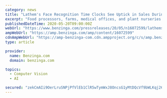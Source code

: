 ```yaml
---
category: news
title: "Lathem's Face Recognition Time Clocks See Uptick in Sales During COVID-19"
excerpt: "Food processors, farms, medical offices, and plant nurseries are among small businesses turning to face recognition employee"
publishedDateTime: 2020-05-20T09:00:00Z
webUrl: "https://www.benzinga.com/pressreleases/20/05/n16072599/lathems-face-recognition-time-clocks-see-uptick-in-sales-during-covid-19"
ampWebUrl: "https://amp.benzinga.com/amp/content/16072599"
cdnAmpWebUrl: "https://amp-benzinga-com.cdn.ampproject.org/c/s/amp.benzinga.com/amp/content/16072599"
type: article

provider:
  name: Benzinga.com
  domain: benzinga.com

topics:
  - Computer Vision
  - AI

secured: "zekCmAIi9OerLruSNPjPfVlEb1ClR5wTymWxJ8OncsG1yMtDQcVf9bWLKqj269z8HgVuuZkRGTZeZa5dM0aDnjk9jKM6YDXRB3myoqhR7y7aYKX9LcliGy8LDlkQ63CQHXQKC518/bd74IgJbLrifeeFrCX+uQF7mYGX/KN+pszlg1NBOJcPJyHDTn9QGD9ZUMRKxwK019Y2ADKdF6V8IDhLKmwhtyeOEgSeIG0eRjrxIc/bOUkcT+z4RoUvq2XRNeEANXdyXSheInvkAo4sKeZEpxaxR37+sd97Db6IiWIIP6qCdKffmKc9fKOKflMi;fhtCxaFbaJM3EfnVTaFZ0Q=="
---
```


